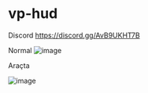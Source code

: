 # vp-hud
Discord https://discord.gg/AvB9UKHT7B

Normal
![image](https://user-images.githubusercontent.com/84708247/188240496-64b104ec-dca8-4580-9113-23f8ff13df1f.png)

Araçta

![image](https://user-images.githubusercontent.com/84708247/188240530-a1f22b60-616c-4df5-8123-4ef6c195ba35.png)
